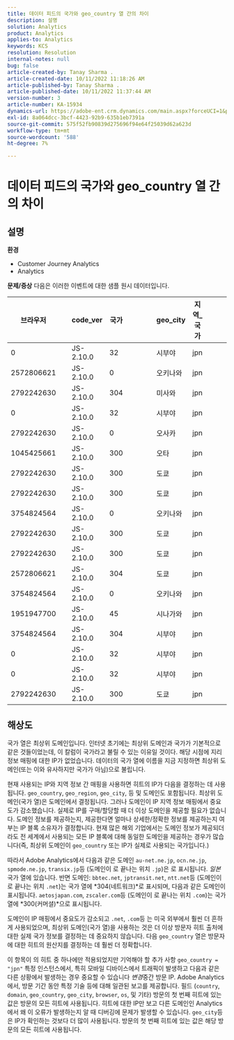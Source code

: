 ```yaml
---
title: 데이터 피드의 국가와 geo_country 열 간의 차이
description: 설명
solution: Analytics
product: Analytics
applies-to: Analytics
keywords: KCS
resolution: Resolution
internal-notes: null
bug: false
article-created-by: Tanay Sharma .
article-created-date: 10/11/2022 11:18:26 AM
article-published-by: Tanay Sharma .
article-published-date: 10/11/2022 11:37:44 AM
version-number: 3
article-number: KA-15934
dynamics-url: https://adobe-ent.crm.dynamics.com/main.aspx?forceUCI=1&pagetype=entityrecord&etn=knowledgearticle&id=49eac867-5649-ed11-bba2-0022480868ff
exl-id: 8a064dcc-3bcf-4423-92b9-635b1eb7391a
source-git-commit: 575f52fb90839d275696f94e64f25039d62a623d
workflow-type: tm+mt
source-wordcount: '588'
ht-degree: 7%

---
```


# 데이터 피드의 국가와 geo_country 열 간의 차이

## 설명

<b>환경</b>
- Customer Journey Analytics
- Analytics



<b>문제/증상</b>
다음은 이러한 이벤트에 대한 샘플 원시 데이터입니다.


| 브라우저 |   | code_ver | 국가 |   |   |   | geo_city | 지역_국가 |   |   |   |   |
| --- | --- | --- | --- | --- | --- | --- | --- | --- | --- | --- | --- | --- |
| 0 |   | JS-2.10.0 | 32 |   |   |   | 시부야 | jpn |   |   |   |   |
| 2572806621 |   | JS-2.10.0 | 0 |   |   |   | 오키나와 | jpn |   |   |   |   |
| 2792242630 |   | JS-2.10.0 | 304 |   |   |   | 미사와 | jpn |   |   |   |   |
| 0 |   | JS-2.10.0 | 32 |   |   |   | 시부야 | jpn |   |   |   |   |
| 2792242630 |   | JS-2.10.0 | 0 |   |   |   | 오사카 | jpn |   |   |   |   |
| 1045425661 |   | JS-2.10.0 | 300 |   |   |   | 오타 | jpn |   |   |   |   |
| 2792242630 |   | JS-2.10.0 | 300 |   |   |   | 도쿄 | jpn |   |   |   |   |
| 2792242630 |   | JS-2.10.0 | 300 |   |   |   | 도쿄 | jpn |   |   |   |   |
| 3754824564 |   | JS-2.10.0 | 0 |   |   |   | 오키나와 | jpn |   |   |   |   |
| 2792242630 |   | JS-2.10.0 | 300 |   |   |   | 도쿄 | jpn |   |   |   |   |
| 2792242630 |   | JS-2.10.0 | 300 |   |   |   | 도쿄 | jpn |   |   |   |   |
| 2572806621 |   | JS-2.10.0 | 304 |   |   |   | 도쿄 | jpn |   |   |   |   |
| 3754824564 |   | JS-2.10.0 | 0 |   |   |   | 오키나와 | jpn |   |   |   |   |
| 1951947700 |   | JS-2.10.0 | 45 |   |   |   | 시나가와 | jpn |   |   |   |   |
| 3754824564 |   | JS-2.10.0 | 304 |   |   |   | 시부야 | jpn |   |   |   |   |
| 0 |   | JS-2.10.0 | 32 |   |   |   | 시부야 | jpn |   |   |   |   |
| 0 |   | JS-2.10.0 | 32 |   |   |   | 시부야 | jpn |   |   |   |   |
| 2792242630 |   | JS-2.10.0 | 300 |   |   |   | 도쿄 | jpn |   |   |   |   |





## 해상도


국가 열은 최상위 도메인입니다. 인터넷 초기에는 최상위 도메인과 국가가 기본적으로 같은 것들이었는데, 이 칼럼이 국가라고 불릴 수 있는 이유일 것이다. 해당 시점에 지리 정보 매핑에 대한 IP가 없었습니다. 데이터의 국가 열에 이름을 지금 지정하면 최상위 도메인(또는 이와 유사하지만 국가가 아님)으로 불립니다.

현재 사용되는 IP와 지역 정보 간 매핑을 사용하면 히트의 IP가 다음을 결정하는 데 사용됩니다. `geo_country`, `geo_region`, `geo_city`, 등 및 도메인도 포함됩니다. 최상위 도메인(국가 열)은 도메인에서 결정됩니다. 그러나 도메인이 IP 지역 정보 매핑에서 중요도가 감소했습니다.
실제로 IP를 구매/할당할 때 더 이상 도메인을 제공할 필요가 없습니다. 도메인 정보를 제공하는지, 제공한다면 얼마나 상세한/정확한 정보를 제공하는지 여부는 IP 블록 소유자가 결정합니다. 현재 많은 해외 기업에서는 도메인 정보가 제공되더라도 전 세계에서 사용되는 모든 IP 블록에 대해 동일한 도메인을 제공하는 경우가 많습니다(즉, 최상위 도메인이 `geo_country` 또는 IP가 실제로 사용되는 국가입니다.)

따라서 Adobe Analytics에서 다음과 같은 도메인 `au-net.ne.jp`, `ocn.ne.jp`, `spmode.ne.jp`, `transix.jp`등 (도메인이 로 끝나는 위치 `.jp`)은 로 표시됩니다. *일본* 국가 열에 있습니다. 반면 도메인: `bbtec.net`, `jptransit.net`, `ntt.net`등 (도메인이 로 끝나는 위치 `.net`)는 국가 열에 *304(네트워크)*로 표시되며, 다음과 같은 도메인이 표시됩니다. `aetosjapan.com`, `zscaler.com`등 (도메인이 로 끝나는 위치 `.com`)는 국가 열에 *300(커머셜)*으로 표시됩니다.

도메인이 IP 매핑에서 중요도가 감소되고 `.net`, `.com`등 는 미국 외부에서 훨씬 더 흔하게 사용되었으며, 최상위 도메인(국가 열)을 사용하는 것은 더 이상 방문자 히트 출처에 대한 실제 국가 정보를 결정하는 데 중요하지 않습니다. 다음 `geo_country` 열은 방문자에 대한 히트의 원산지를 결정하는 데 훨씬 더 정확합니다.

이 항목이 의 히트 중 하나에만 적용되었지만 기억해야 할 추가 사항 `geo_country = "jpn"` 특정 인스턴스에서, 특히 모바일 디바이스에서 트래픽이 발생하고 다음과 같은 다른 상황에서 발생하는 경우 중요할 수 있습니다 *변경*&#x200B;중간 방문 IP. Adobe Analytics에서, 방문 기간 동안 특정 기술 등에 대해 일관된 보고를 제공합니다. 필드 (`country`, `domain`, `geo_country`, `geo_city`, `browser`, `os`, 및 기타) 방문의 첫 번째 히트에 있는 값은 방문의 모든 히트에 사용됩니다. 히트에 대한 IP만 보고 다른 도메인인 Analytics에서 왜 이 오류가 발생하는지 알 때 디버깅에 문제가 발생할 수 있습니다. `geo_city`등은 IP가 확인하는 것보다 더 많이 사용됩니다. 방문의 첫 번째 히트에 있는 값은 해당 방문의 모든 히트에 사용됩니다.
